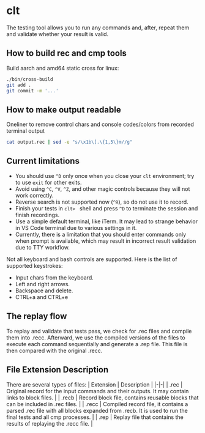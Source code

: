 # clt

The testing tool allows you to run any commands and, after, repeat them and validate whether your result is valid.

## How to build rec and cmp tools

Build aarch and amd64 static cross for linux:

```bash
./bin/cross-build
git add .
git commit -m '...'
```

## How to make output readable

Oneliner to remove control chars and console codes/colors from recorded terminal output

```bash
cat output.rec | sed -e "s/\x1b\[.\{1,5\}m//g"
```

## Current limitations

- You should use `^D` only once when you close your `clt` environment; try to use `exit` for other exits.
- Avoid using `^C`, `^V`, `^Z`, and other magic controls because they will not work correctly.
- Reverse search is not supported now (`^R`), so do not use it to record.
- Finish your tests in `clt> ` shell and press `^D` to terminate the session and finish recordings.
- Use a simple default terminal, like iTerm. It may lead to strange behavior in VS Code terminal due to various settings in it.
- Currently, there is a limitation that you should enter commands only when prompt is available, which may result in incorrect result validation due to TTY workflow.

Not all keyboard and bash controls are supported. Here is the list of supported keystrokes:

- Input chars from the keyboard.
- Left and right arrows.
- Backspace and delete.
- CTRL+a and CTRL+e

## The replay flow

To replay and validate that tests pass, we check for .rec files and compile them into .recc. Afterward, we use the compiled versions of the files to execute each command sequentially and generate a .rep file. This file is then compared with the original .recc.

## File Extension Description

There are several types of files:
| Extension | Description |
|-|-|
| .rec | Original record for the input commands and their outputs. It may contain links to block files. |
| .recb | Record block file, contains reusable blocks that can be included in .rec files. |
| .recc | Compiled record file, it contains a parsed .rec file with all blocks expanded from .recb. It is used to run the final tests and all cmp processes. |
| .rep | Replay file that contains the results of replaying the .recc file. |
